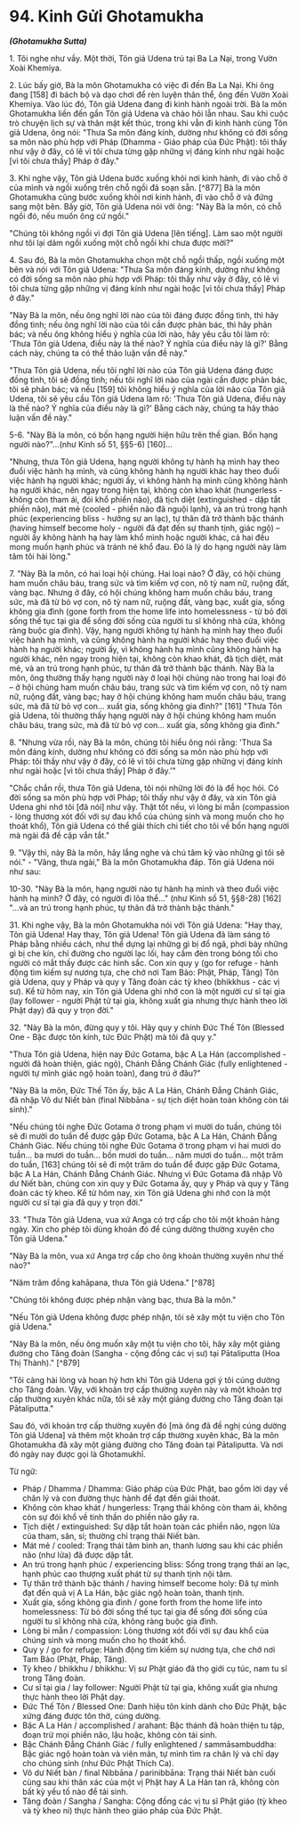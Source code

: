 # 94. Kinh Gửi Ghotamukha
***(Ghotamukha Sutta)***

1\.  Tôi nghe như vầy. Một thời, Tôn giả Udena trú tại Ba La Nại, trong Vườn Xoài Khemiya.

2\.  Lúc bấy giờ, Bà la môn Ghotamukha có việc đi đến Ba La Nại. Khi ông đang [158] đi bách bộ và dạo chơi để rèn luyện thân thể, ông đến Vườn Xoài Khemiya. Vào lúc đó, Tôn giả Udena đang đi kinh hành ngoài trời. Bà la môn Ghotamukha liền đến gần Tôn giả Udena và chào hỏi lẫn nhau. Sau khi cuộc trò chuyện lịch sự và thân mật kết thúc, trong khi vẫn đi kinh hành cùng Tôn giả Udena, ông nói: "Thưa Sa môn đáng kính, dường như không có đời sống sa môn nào phù hợp với Pháp (Dhamma - Giáo pháp của Đức Phật): tôi thấy như vậy ở đây, có lẽ vì tôi chưa từng gặp những vị đáng kính như ngài hoặc [vì tôi chưa thấy] Pháp ở đây."

3\.  Khi nghe vậy, Tôn giả Udena bước xuống khỏi nơi kinh hành, đi vào chỗ ở của mình và ngồi xuống trên chỗ ngồi đã soạn sẵn. [^877] Bà la môn Ghotamukha cũng bước xuống khỏi nơi kinh hành, đi vào chỗ ở và đứng sang một bên. Bấy giờ, Tôn giả Udena nói với ông: "Này Bà la môn, có chỗ ngồi đó, nếu muốn ông cứ ngồi."

"Chúng tôi không ngồi vì đợi Tôn giả Udena [lên tiếng]. Làm sao một người như tôi lại dám ngồi xuống một chỗ ngồi khi chưa được mời?"

4\.  Sau đó, Bà la môn Ghotamukha chọn một chỗ ngồi thấp, ngồi xuống một bên và nói với Tôn giả Udena: "Thưa Sa môn đáng kính, dường như không có đời sống sa môn nào phù hợp với Pháp: tôi thấy như vậy ở đây, có lẽ vì tôi chưa từng gặp những vị đáng kính như ngài hoặc [vì tôi chưa thấy] Pháp ở đây."

"Này Bà la môn, nếu ông nghĩ lời nào của tôi đáng được đồng tình, thì hãy đồng tình; nếu ông nghĩ lời nào của tôi cần được phản bác, thì hãy phản bác; và nếu ông không hiểu ý nghĩa của lời nào, hãy yêu cầu tôi làm rõ: 'Thưa Tôn giả Udena, điều này là thế nào? Ý nghĩa của điều này là gì?' Bằng cách này, chúng ta có thể thảo luận vấn đề này."

"Thưa Tôn giả Udena, nếu tôi nghĩ lời nào của Tôn giả Udena đáng được đồng tình, tôi sẽ đồng tình; nếu tôi nghĩ lời nào của ngài cần được phản bác, tôi sẽ phản bác; và nếu [159] tôi không hiểu ý nghĩa của lời nào của Tôn giả Udena, tôi sẽ yêu cầu Tôn giả Udena làm rõ: 'Thưa Tôn giả Udena, điều này là thế nào? Ý nghĩa của điều này là gì?' Bằng cách này, chúng ta hãy thảo luận vấn đề này."

5-6. "Này Bà la môn, có bốn hạng người hiện hữu trên thế gian. Bốn hạng người nào?"...(như Kinh số 51, §§5-6) [160]...

"Nhưng, thưa Tôn giả Udena, hạng người không tự hành hạ mình hay theo đuổi việc hành hạ mình, và cũng không hành hạ người khác hay theo đuổi việc hành hạ người khác; người ấy, vì không hành hạ mình cũng không hành hạ người khác, nên ngay trong hiện tại, không còn khao khát (hungerless - không còn tham ái, đói khổ phiền não), đã tịch diệt (extinguished - dập tắt phiền não), mát mẻ (cooled - phiền não đã nguội lạnh), và an trú trong hạnh phúc (experiencing bliss - hưởng sự an lạc), tự thân đã trở thành bậc thánh (having himself become holy - người đã đạt đến sự thanh tịnh, giác ngộ) – người ấy không hành hạ hay làm khổ mình hoặc người khác, cả hai đều mong muốn hạnh phúc và tránh né khổ đau. Đó là lý do hạng người này làm tâm tôi hài lòng."

7\.  "Này Bà la môn, có hai loại hội chúng. Hai loại nào? Ở đây, có hội chúng ham muốn châu báu, trang sức và tìm kiếm vợ con, nô tỳ nam nữ, ruộng đất, vàng bạc. Nhưng ở đây, có hội chúng không ham muốn châu báu, trang sức, mà đã từ bỏ vợ con, nô tỳ nam nữ, ruộng đất, vàng bạc, xuất gia, sống không gia đình (gone forth from the home life into homelessness - từ bỏ đời sống thế tục tại gia để sống đời sống của người tu sĩ không nhà cửa, không ràng buộc gia đình). Vậy, hạng người không tự hành hạ mình hay theo đuổi việc hành hạ mình, và cũng không hành hạ người khác hay theo đuổi việc hành hạ người khác; người ấy, vì không hành hạ mình cũng không hành hạ người khác, nên ngay trong hiện tại, không còn khao khát, đã tịch diệt, mát mẻ, và an trú trong hạnh phúc, tự thân đã trở thành bậc thánh. Này Bà la môn, ông thường thấy hạng người này ở loại hội chúng nào trong hai loại đó – ở hội chúng ham muốn châu báu, trang sức và tìm kiếm vợ con, nô tỳ nam nữ, ruộng đất, vàng bạc; hay ở hội chúng không ham muốn châu báu, trang sức, mà đã từ bỏ vợ con... xuất gia, sống không gia đình?"
[161] "Thưa Tôn giả Udena, tôi thường thấy hạng người này ở hội chúng không ham muốn châu báu, trang sức, mà đã từ bỏ vợ con... xuất gia, sống không gia đình."

8\.  "Nhưng vừa rồi, này Bà la môn, chúng tôi hiểu ông nói rằng: 'Thưa Sa môn đáng kính, dường như không có đời sống sa môn nào phù hợp với Pháp: tôi thấy như vậy ở đây, có lẽ vì tôi chưa từng gặp những vị đáng kính như ngài hoặc [vì tôi chưa thấy] Pháp ở đây.'"

"Chắc chắn rồi, thưa Tôn giả Udena, tôi nói những lời đó là để học hỏi. Có đời sống sa môn phù hợp với Pháp; tôi thấy như vậy ở đây, và xin Tôn giả Udena ghi nhớ tôi [đã nói] như vậy. Thật tốt nếu, vì lòng bi mẫn (compassion - lòng thương xót đối với sự đau khổ của chúng sinh và mong muốn cho họ thoát khổ), Tôn giả Udena có thể giải thích chi tiết cho tôi về bốn hạng người mà ngài đã đề cập vắn tắt."

9\.  "Vậy thì, này Bà la môn, hãy lắng nghe và chú tâm kỹ vào những gì tôi sẽ nói." - "Vâng, thưa ngài," Bà la môn Ghotamukha đáp. Tôn giả Udena nói như sau:

10-30. "Này Bà la môn, hạng người nào tự hành hạ mình và theo đuổi việc hành hạ mình? Ở đây, có người đi lõa thể..." (như Kinh số 51, §§8-28) [162] "...và an trú trong hạnh phúc, tự thân đã trở thành bậc thánh."

31\.  Khi nghe vậy, Bà la môn Ghotamukha nói với Tôn giả Udena: "Hay thay, Tôn giả Udena! Hay thay, Tôn giả Udena! Tôn giả Udena đã làm sáng tỏ Pháp bằng nhiều cách, như thể dựng lại những gì bị đổ ngã, phơi bày những gì bị che kín, chỉ đường cho người lạc lối, hay cầm đèn trong bóng tối cho người có mắt thấy được các hình sắc. Con xin quy y (go for refuge - hành động tìm kiếm sự nương tựa, che chở nơi Tam Bảo: Phật, Pháp, Tăng) Tôn giả Udena, quy y Pháp và quy y Tăng đoàn các tỳ kheo (bhikkhus - các vị sư). Kể từ hôm nay, xin Tôn giả Udena ghi nhớ con là một người cư sĩ tại gia (lay follower - người Phật tử tại gia, không xuất gia nhưng thực hành theo lời Phật dạy) đã quy y trọn đời."

32\.  "Này Bà la môn, đừng quy y tôi. Hãy quy y chính Đức Thế Tôn (Blessed One - Bậc được tôn kính, tức Đức Phật) mà tôi đã quy y."

"Thưa Tôn giả Udena, hiện nay Đức Gotama, bậc A La Hán (accomplished - người đã hoàn thiện, giác ngộ), Chánh Đẳng Chánh Giác (fully enlightened - người tự mình giác ngộ hoàn toàn), đang trú ở đâu?"

"Này Bà la môn, Đức Thế Tôn ấy, bậc A La Hán, Chánh Đẳng Chánh Giác, đã nhập Vô dư Niết bàn (final Nibbāna - sự tịch diệt hoàn toàn không còn tái sinh)."

"Nếu chúng tôi nghe Đức Gotama ở trong phạm vi mười do tuần, chúng tôi sẽ đi mười do tuần để được gặp Đức Gotama, bậc A La Hán, Chánh Đẳng Chánh Giác. Nếu chúng tôi nghe Đức Gotama ở trong phạm vi hai mươi do tuần... ba mươi do tuần... bốn mươi do tuần... năm mươi do tuần... một trăm do tuần, [163] chúng tôi sẽ đi một trăm do tuần để được gặp Đức Gotama, bậc A La Hán, Chánh Đẳng Chánh Giác. Nhưng vì Đức Gotama đã nhập Vô dư Niết bàn, chúng con xin quy y Đức Gotama ấy, quy y Pháp và quy y Tăng đoàn các tỳ kheo. Kể từ hôm nay, xin Tôn giả Udena ghi nhớ con là một người cư sĩ tại gia đã quy y trọn đời."

33\.  "Thưa Tôn giả Udena, vua xứ Anga có trợ cấp cho tôi một khoản hàng ngày. Xin cho phép tôi dùng khoản đó để cúng dường thường xuyên cho Tôn giả Udena."

"Này Bà la môn, vua xứ Anga trợ cấp cho ông khoản thường xuyên như thế nào?"

"Năm trăm đồng kahāpana, thưa Tôn giả Udena." [^878]

"Chúng tôi không được phép nhận vàng bạc, thưa Bà la môn."

"Nếu Tôn giả Udena không được phép nhận, tôi sẽ xây một tu viện cho Tôn giả Udena."

"Này Bà la môn, nếu ông muốn xây một tu viện cho tôi, hãy xây một giảng đường cho Tăng đoàn (Sangha - cộng đồng các vị sư) tại Pātaliputta (Hoa Thị Thành)." [^879]

"Tôi càng hài lòng và hoan hỷ hơn khi Tôn giả Udena gợi ý tôi cúng dường cho Tăng đoàn. Vậy, với khoản trợ cấp thường xuyên này và một khoản trợ cấp thường xuyên khác nữa, tôi sẽ xây một giảng đường cho Tăng đoàn tại Pātaliputta."

Sau đó, với khoản trợ cấp thường xuyên đó [mà ông đã đề nghị cúng dường Tôn giả Udena] và thêm một khoản trợ cấp thường xuyên khác, Bà la môn Ghotamukha đã xây một giảng đường cho Tăng đoàn tại Pātaliputta. Và nơi đó ngày nay được gọi là Ghotamukhī.

<!--pg-->
Từ ngữ:
- Pháp / Dhamma / Dhamma: Giáo pháp của Đức Phật, bao gồm lời dạy về chân lý và con đường thực hành để đạt đến giải thoát.
- Không còn khao khát / hungerless: Trạng thái không còn tham ái, không còn sự đói khổ về tinh thần do phiền não gây ra.
- Tịch diệt / extinguished: Sự dập tắt hoàn toàn các phiền não, ngọn lửa của tham, sân, si; thường chỉ trạng thái Niết bàn.
- Mát mẻ / cooled: Trạng thái tâm bình an, thanh lương sau khi các phiền não (như lửa) đã được dập tắt.
- An trú trong hạnh phúc / experiencing bliss: Sống trong trạng thái an lạc, hạnh phúc cao thượng xuất phát từ sự thanh tịnh nội tâm.
- Tự thân trở thành bậc thánh / having himself become holy: Đã tự mình đạt đến quả vị A La Hán, bậc giác ngộ hoàn toàn, thanh tịnh.
- Xuất gia, sống không gia đình / gone forth from the home life into homelessness: Từ bỏ đời sống thế tục tại gia để sống đời sống của người tu sĩ không nhà cửa, không ràng buộc gia đình.
- Lòng bi mẫn / compassion: Lòng thương xót đối với sự đau khổ của chúng sinh và mong muốn cho họ thoát khổ.
- Quy y / go for refuge: Hành động tìm kiếm sự nương tựa, che chở nơi Tam Bảo (Phật, Pháp, Tăng).
- Tỳ kheo / bhikkhu / bhikkhu: Vị sư Phật giáo đã thọ giới cụ túc, nam tu sĩ trong Tăng đoàn.
- Cư sĩ tại gia / lay follower: Người Phật tử tại gia, không xuất gia nhưng thực hành theo lời Phật dạy.
- Đức Thế Tôn / Blessed One: Danh hiệu tôn kính dành cho Đức Phật, bậc xứng đáng được tôn thờ, cúng dường.
- Bậc A La Hán / accomplished / arahant: Bậc thánh đã hoàn thiện tu tập, đoạn trừ mọi phiền não, lậu hoặc, không còn tái sinh.
- Bậc Chánh Đẳng Chánh Giác / fully enlightened / sammāsambuddha: Bậc giác ngộ hoàn toàn và viên mãn, tự mình tìm ra chân lý và chỉ dạy cho chúng sinh (như Đức Phật Thích Ca).
- Vô dư Niết bàn / final Nibbāna / parinibbāna: Trạng thái Niết bàn cuối cùng sau khi thân xác của một vị Phật hay A La Hán tan rã, không còn bất kỳ yếu tố nào để tái sinh.
- Tăng đoàn / Sangha / Sangha: Cộng đồng các vị tu sĩ Phật giáo (tỳ kheo và tỳ kheo ni) thực hành theo giáo pháp của Đức Phật.